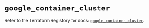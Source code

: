# `google_container_cluster`

Refer to the Terraform Registory for docs: [`google_container_cluster`](https://registry.terraform.io/providers/hashicorp/google/4.74.0/docs/resources/container_cluster).
